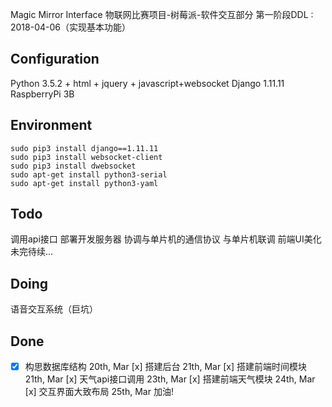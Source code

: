 Magic Mirror Interface
物联网比赛项目-树莓派-软件交互部分
第一阶段DDL : 2018-04-06（实现基本功能）
## Configuration
Python 3.5.2 + html + jquery + javascript+websocket
Django 1.11.11
RaspberryPi 3B

## Environment
```
sudo pip3 install django==1.11.11
sudo pip3 install websocket-client
sudo pip3 install dwebsocket
sudo apt-get install python3-serial
sudo apt-get install python3-yaml
```


## Todo
调用api接口
部署开发服务器
协调与单片机的通信协议
与单片机联调
前端UI美化
未完待续...

## Doing 

语音交互系统（巨坑）

## Done

- [x] 构思数据库结构	20th, Mar
	 [x] 搭建后台	21th, Mar
	 [x] 搭建前端时间模块	21th, Mar
	 [x] 天气api接口调用	23th, Mar
	 [x] 搭建前端天气模块	24th, Mar
	 [x] 交互界面大致布局	25th, Mar
加油!
